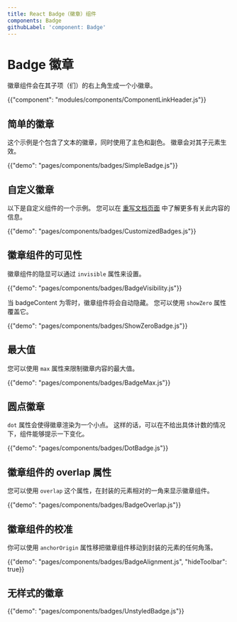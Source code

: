 ```yaml
---
title: React Badge（徽章）组件
components: Badge
githubLabel: 'component: Badge'
---
```


# Badge 徽章

<p class="description">徽章组件会在其子项（们）的右上角生成一个小徽章。</p>

{{"component": "modules/components/ComponentLinkHeader.js"}}

## 简单的徽章

这个示例是个包含了文本的徽章，同时使用了主色和副色。 徽章会对其子元素生效。

{{"demo": "pages/components/badges/SimpleBadge.js"}}

## 自定义徽章

以下是自定义组件的一个示例。 您可以在 [重写文档页面](/customization/components/) 中了解更多有关此内容的信息。

{{"demo": "pages/components/badges/CustomizedBadges.js"}}

## 徽章组件的可见性

徽章组件的隐显可以通过 `invisible` 属性来设置。

{{"demo": "pages/components/badges/BadgeVisibility.js"}}

当 badgeContent 为零时，徽章组件将会自动隐藏。 您可以使用 `showZero` 属性覆盖它。

{{"demo": "pages/components/badges/ShowZeroBadge.js"}}

## 最大值

您可以使用 `max` 属性来限制徽章内容的最大值。

{{"demo": "pages/components/badges/BadgeMax.js"}}

## 圆点徽章

`dot` 属性会使得徽章渲染为一个小点。 这样的话，可以在不给出具体计数的情况下，组件能够提示一下变化。

{{"demo": "pages/components/badges/DotBadge.js"}}

## 徽章组件的 overlap 属性

您可以使用 `overlap` 这个属性，在封装的元素相对的一角来显示徽章组件。

{{"demo": "pages/components/badges/BadgeOverlap.js"}}

## 徽章组件的校准

你可以使用 `anchorOrigin` 属性移把徽章组件移动到封装的元素的任何角落。

{{"demo": "pages/components/badges/BadgeAlignment.js", "hideToolbar": true}}

## 无样式的徽章

{{"demo": "pages/components/badges/UnstyledBadge.js"}}
